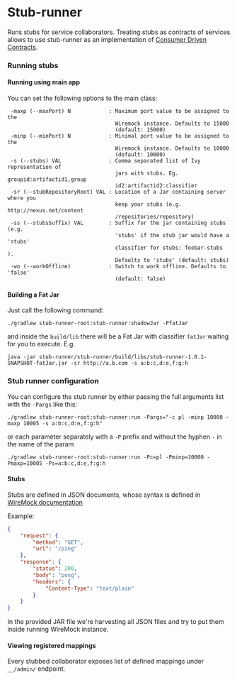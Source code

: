 Stub-runner
===========

Runs stubs for service collaborators. Treating stubs as contracts of services allows to use stub-runner as an implementation of 
[Consumer Driven Contracts](http://martinfowler.com/articles/consumerDrivenContracts.html).

### Running stubs

#### Running using main app

You can set the following options to the main class:

```
 -maxp (--maxPort) N            : Maximum port value to be assigned to the
                                  Wiremock instance. Defaults to 15000
                                  (default: 15000)
 -minp (--minPort) N            : Minimal port value to be assigned to the
                                  Wiremock instance. Defaults to 10000
                                  (default: 10000)
 -s (--stubs) VAL               : Comma separated list of Ivy representation of
                                  jars with stubs. Eg. groupid:artifactid1,group
                                  id2:artifactid2:classifier
 -sr (--stubRepositoryRoot) VAL : Location of a Jar containing server where you
                                  keep your stubs (e.g. http://nexus.net/content
                                  /repositories/repository)
 -ss (--stubsSuffix) VAL        : Suffix for the jar containing stubs (e.g.
                                  'stubs' if the stub jar would have a 'stubs'
                                  classifier for stubs: foobar-stubs ).
                                  Defaults to 'stubs' (default: stubs)
 -wo (--workOffline)            : Switch to work offline. Defaults to 'false'
                                  (default: false)

```


#### Building a Fat Jar

Just call the following command:

```
./gradlew stub-runner-root:stub-runner:shadowJar -PfatJar
```

and inside the `build/lib` there will be a Fat Jar with classifier `fatJar` waiting for you to execute. E.g.

```
java -jar stub-runner/stub-runner/build/libs/stub-runner-1.0.1-SNAPSHOT-fatJar.jar -sr http://a.b.com -s a:b:c,d:e,f:g:h 
```

### Stub runner configuration

You can configure the stub runner by either passing the full arguments list with the `-Pargs` like this:

```
./gradlew stub-runner-root:stub-runner:run -Pargs="-c pl -minp 10000 -maxp 10005 -s a:b:c,d:e,f:g:h"
```

or each parameter separately with a `-P` prefix and without the hyphen `-` in the name of the param

```
./gradlew stub-runner-root:stub-runner:run -Pc=pl -Pminp=10000 -Pmaxp=10005 -Ps=a:b:c,d:e,f:g:h
```


#### Stubs

Stubs are defined in JSON documents, whose syntax is defined in [WireMock documentation](http://wiremock.org/stubbing.html)

Example:
```json
{
    "request": {
        "method": "GET",
        "url": "/ping"
    },
    "response": {
        "status": 200,
        "body": "pong",
        "headers": {
            "Content-Type": "text/plain"
        }
    }
}
```

In the provided JAR file we're harvesting all JSON files and try to put them inside running WireMock instance.

#### Viewing registered mappings

Every stubbed collaborator exposes list of defined mappings under `__/admin/` endpoint.